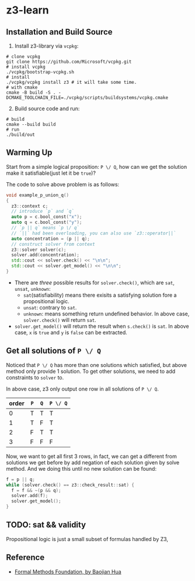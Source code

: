 # z3-learn

## Installation and Build Source

1. Install z3-library via `vcpkg`:

```shell
# clone vcpkg
git clone https://github.com/Microsoft/vcpkg.git
# install vcpkg
./vcpkg/bootstrap-vcpkg.sh
# install
./vcpkg/vcpkg install z3 # it will take some time.
# with cmake
cmake -B build -S . -DCMAKE_TOOLCHAIN_FILE=./vcpkg/scripts/buildsystems/vcpkg.cmake
```

2. Build source code and run:

```shell
# build
cmake --build build
# run
./build/out
```

## Warming Up

Start from a simple logical proposition: `P \/ Q`, how can we get the solution make it satisfiable(just let it be `true`)?

The code to solve above problem is as follows:

```cpp
void example_p_union_q()
{
  z3::context c;
  // introduce `p` and `q`
  auto p = c.bool_const("x");
  auto q = c.bool_const("y");
  // `p || q` means `p \/ q`
  // `||` had been overloading, you can also use `z3::operator||`
  auto concentration = (p || q);
  // construct solver from context
  z3::solver solver(c);
  solver.add(concentration);
  std::cout << solver.check() << "\n\n";
  std::cout << solver.get_model() << "\n\n";
}
```

- There are _three_ possible results for `solver.check()`, which are `sat`, `unsat`, `unknown`:
  - `sat`(satisfiability) means there exisits a satisfying solution fore a propositional logic.
  - `unsat`: contrary to `sat`.
  - `unknown`: means something return undefined behavior.
    In above case, `solver.check()` will return `sat`.
- `solver.get_model()` will return the result when `s.check()` is `sat`. In above case, `x` is `true` and `y` is `false` can be extracted.

## Get all solutions of `P \/ Q`

Noticed that `P \/ Q` has more than one solutions which satisfied, but above method only provide 1 solution. To get other solutions, we need to add constraints to `solver` to.

In above case, z3 only output one row in all solutions of `P \/ Q`.

| order | `P` | `Q` | `P \/ Q` |
| ----- | --- | --- | -------- |
| 0     | T   | T   | T        |
| 1     | T   | F   | T        |
| 2     | F   | T   | T        |
| 3     | F   | F   | F        |

Now, we want to get all first 3 rows, in fact, we can get a different from solutions we get before by add negation of each solution given by solve method. And we doing this until no new solution can be found:

```cpp
f = p || q;
while (solver.check() == z3::check_result::sat) {
  f = f && ~(p && q);
  solver.add(f);
  solver.get_model();
}
```

## TODO: sat && validity

Propositional logic is just a small subset of formulas handled by Z3,

## Reference

- [Formal Methods Foundation, by Baojian Hua](https://csslab-ustc.github.io/courses/theory/index.html)
